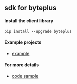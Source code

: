 ## sdk for byteplus


#### Install the client library
```shell
pip install --upgrade byteplus
```
#### Example projects
* [example](https://github.com/byteplus-sdk/example-python)

#### For more details
* [code sample](https://docs.byteplus.com/recommend/docs/code-sample)
